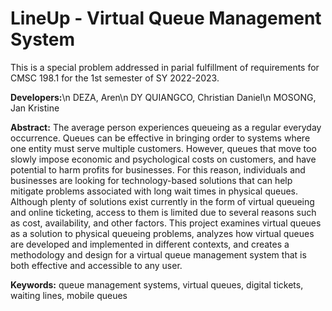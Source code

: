 # LineUp - Virtual Queue Management System
This is a special problem addressed in parial fulfillment of requirements for CMSC 198.1 for the 1st semester of SY 2022-2023.

**Developers:**\n
DEZA, Aren\n
DY QUIANGCO, Christian Daniel\n
MOSONG, Jan Kristine

**Abstract:**
The average person experiences queueing as a regular everyday occurrence. Queues can be effective in bringing order to systems where one entity must serve multiple customers. However, queues that move too slowly impose economic and psychological costs on customers, and have potential to harm profits for businesses. For this reason, individuals and businesses are looking for technology-based solutions that can help mitigate problems associated with long wait times in physical queues. Although plenty of solutions exist currently in the form of virtual queueing and online ticketing, access to them is limited due to several reasons such as cost, availability, and other factors. This project examines virtual queues as a solution to physical queueing problems, analyzes how virtual queues are developed and implemented in different contexts, and creates a methodology and design for a virtual queue management system that is both effective and accessible to any user.

**Keywords:** queue management systems, virtual queues, digital tickets, waiting lines, mobile queues

